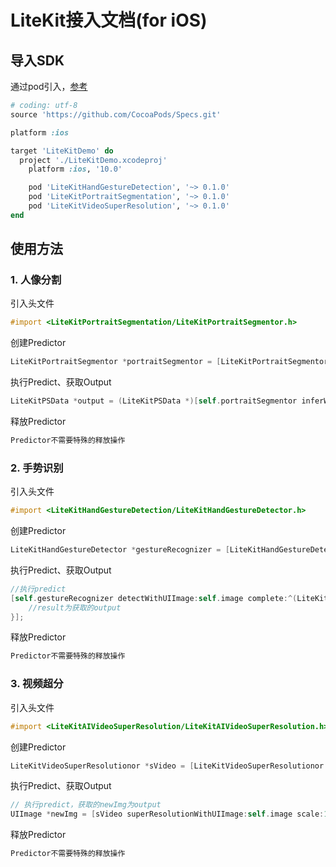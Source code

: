 # LiteKit接入文档(for iOS)
## 导入SDK
通过pod引入，[参考](/LiteKit/LiteKitDemo/iOS/LiteKitDemo/Podfile)
```ruby
# coding: utf-8
source 'https://github.com/CocoaPods/Specs.git'

platform :ios

target 'LiteKitDemo' do
  project './LiteKitDemo.xcodeproj'
    platform :ios, '10.0'

    pod 'LiteKitHandGestureDetection', '~> 0.1.0'
    pod 'LiteKitPortraitSegmentation', '~> 0.1.0'
    pod 'LiteKitVideoSuperResolution', '~> 0.1.0'
end

```

## 使用方法
### 1. 人像分割
引入头文件
```objective-c
#import <LiteKitPortraitSegmentation/LiteKitPortraitSegmentor.h>
```

创建Predictor
```objective-c
LiteKitPortraitSegmentor *portraitSegmentor = [LiteKitPortraitSegmentor createPortraitSegmentorWithError:&error];
```

执行Predict、获取Output
```objective-c
LiteKitPSData *output = (LiteKitPSData *)[self.portraitSegmentor inferWithPixelBuffer:CMSampleBufferGetImageBuffer(sampleBuffer) error:nil];
```

释放Predictor
```objective-c
Predictor不需要特殊的释放操作
```

### 2. 手势识别
引入头文件
```objective-c
#import <LiteKitHandGestureDetection/LiteKitHandGestureDetector.h>
```

创建Predictor
```objective-c
LiteKitHandGestureDetector *gestureRecognizer = [LiteKitHandGestureDetector createHandGestureDetectorWithError:&error];
```

执行Predict、获取Output
```objective-c
//执行predict
[self.gestureRecognizer detectWithUIImage:self.image complete:^(LiteKitHandGestureDetectResult *result, NSError *error) {
    //result为获取的output
}];
```

释放Predictor
```objective-c
Predictor不需要特殊的释放操作
```

### 3. 视频超分
引入头文件
```objective-c
#import <LiteKitAIVideoSuperResolution/LiteKitAIVideoSuperResolution.h>
```

创建Predictor
```objective-c
LiteKitVideoSuperResolutionor *sVideo = [LiteKitVideoSuperResolutionor createVideoSuperResolutionorWithError:&error];
```

执行Predict、获取Output
```objective-c
// 执行predict，获取的newImg为output
UIImage *newImg = [sVideo superResolutionWithUIImage:self.image scale:1.0 error:&error];
```

释放Predictor
```objective-c
Predictor不需要特殊的释放操作
```
